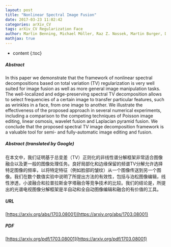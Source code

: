 ```yaml
---
layout: post
title: "Nonlinear Spectral Image Fusion"
date: 2017-03-23 11:02:42
categories: arXiv_CV
tags: arXiv_CV Regularization Face
author: Martin Benning, Michael Möller, Raz Z. Nossek, Martin Burger, Daniel Cremers, Guy Gilboa, Carola-Bibiane Schönlieb
mathjax: true
---
```


* content
{:toc}

##### Abstract
In this paper we demonstrate that the framework of nonlinear spectral decompositions based on total variation (TV) regularization is very well suited for image fusion as well as more general image manipulation tasks. The well-localized and edge-preserving spectral TV decomposition allows to select frequencies of a certain image to transfer particular features, such as wrinkles in a face, from one image to another. We illustrate the effectiveness of the proposed approach in several numerical experiments, including a comparison to the competing techniques of Poisson image editing, linear osmosis, wavelet fusion and Laplacian pyramid fusion. We conclude that the proposed spectral TV image decomposition framework is a valuable tool for semi- and fully-automatic image editing and fusion.

##### Abstract (translated by Google)
在本文中，我们证明基于总变差（TV）正则化的非线性谱分解框架非常适合图像融合以及更一般的图像处理任务。良好局部化和边缘保留的频谱TV分解允许选择特定图像的频率，以将特定特征（例如脸部的皱纹）从一个图像传送到另一个图像。我们在数个数值实验中说明了所提出方法的有效性，包括与泊松图像编辑，线性渗透，小波融合和拉普拉斯金字塔融合等竞争技术的比较。我们的结论是，所提出的光谱电视图像分解框架是半自动和全自动图像编辑和融合的有价值的工具。

##### URL
[https://arxiv.org/abs/1703.08001](https://arxiv.org/abs/1703.08001)

##### PDF
[https://arxiv.org/pdf/1703.08001](https://arxiv.org/pdf/1703.08001)

